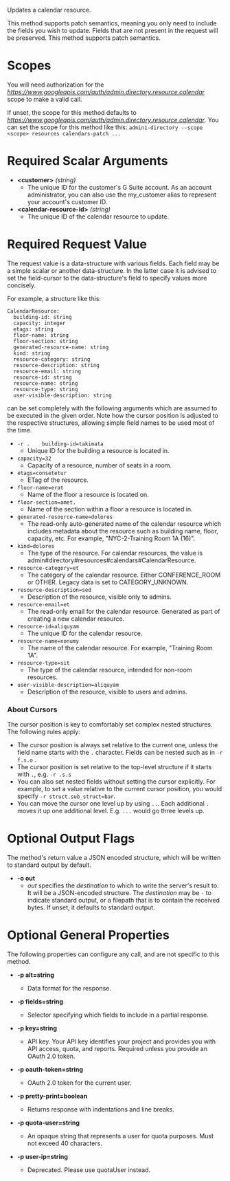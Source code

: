 Updates a calendar resource.

This method supports patch semantics, meaning you only need to include the fields you wish to update. Fields that are not present in the request will be preserved. This method supports patch semantics.
# Scopes

You will need authorization for the *https://www.googleapis.com/auth/admin.directory.resource.calendar* scope to make a valid call.

If unset, the scope for this method defaults to *https://www.googleapis.com/auth/admin.directory.resource.calendar*.
You can set the scope for this method like this: `admin1-directory --scope <scope> resources calendars-patch ...`
# Required Scalar Arguments
* **&lt;customer&gt;** *(string)*
    - The unique ID for the customer&#39;s G Suite account. As an account administrator, you can also use the my_customer alias to represent your account&#39;s customer ID.
* **&lt;calendar-resource-id&gt;** *(string)*
    - The unique ID of the calendar resource to update.
# Required Request Value

The request value is a data-structure with various fields. Each field may be a simple scalar or another data-structure.
In the latter case it is advised to set the field-cursor to the data-structure's field to specify values more concisely.

For example, a structure like this:
```
CalendarResource:
  building-id: string
  capacity: integer
  etags: string
  floor-name: string
  floor-section: string
  generated-resource-name: string
  kind: string
  resource-category: string
  resource-description: string
  resource-email: string
  resource-id: string
  resource-name: string
  resource-type: string
  user-visible-description: string

```

can be set completely with the following arguments which are assumed to be executed in the given order. Note how the cursor position is adjusted to the respective structures, allowing simple field names to be used most of the time.

* `-r .    building-id=takimata`
    - Unique ID for the building a resource is located in.
* `capacity=32`
    - Capacity of a resource, number of seats in a room.
* `etags=consetetur`
    - ETag of the resource.
* `floor-name=erat`
    - Name of the floor a resource is located on.
* `floor-section=amet.`
    - Name of the section within a floor a resource is located in.
* `generated-resource-name=dolores`
    - The read-only auto-generated name of the calendar resource which includes metadata about the resource such as building name, floor, capacity, etc. For example, &#34;NYC-2-Training Room 1A (16)&#34;.
* `kind=dolores`
    - The type of the resource. For calendar resources, the value is admin#directory#resources#calendars#CalendarResource.
* `resource-category=et`
    - The category of the calendar resource. Either CONFERENCE_ROOM or OTHER. Legacy data is set to CATEGORY_UNKNOWN.
* `resource-description=sed`
    - Description of the resource, visible only to admins.
* `resource-email=et`
    - The read-only email for the calendar resource. Generated as part of creating a new calendar resource.
* `resource-id=aliquyam`
    - The unique ID for the calendar resource.
* `resource-name=nonumy`
    - The name of the calendar resource. For example, &#34;Training Room 1A&#34;.
* `resource-type=sit`
    - The type of the calendar resource, intended for non-room resources.
* `user-visible-description=aliquyam`
    - Description of the resource, visible to users and admins.


### About Cursors

The cursor position is key to comfortably set complex nested structures. The following rules apply:

* The cursor position is always set relative to the current one, unless the field name starts with the `.` character. Fields can be nested such as in `-r f.s.o` .
* The cursor position is set relative to the top-level structure if it starts with `.`, e.g. `-r .s.s`
* You can also set nested fields without setting the cursor explicitly. For example, to set a value relative to the current cursor position, you would specify `-r struct.sub_struct=bar`.
* You can move the cursor one level up by using `..`. Each additional `.` moves it up one additional level. E.g. `...` would go three levels up.


# Optional Output Flags

The method's return value a JSON encoded structure, which will be written to standard output by default.

* **-o out**
    - *out* specifies the *destination* to which to write the server's result to.
      It will be a JSON-encoded structure.
      The *destination* may be `-` to indicate standard output, or a filepath that is to contain the received bytes.
      If unset, it defaults to standard output.
# Optional General Properties

The following properties can configure any call, and are not specific to this method.

* **-p alt=string**
    - Data format for the response.

* **-p fields=string**
    - Selector specifying which fields to include in a partial response.

* **-p key=string**
    - API key. Your API key identifies your project and provides you with API access, quota, and reports. Required unless you provide an OAuth 2.0 token.

* **-p oauth-token=string**
    - OAuth 2.0 token for the current user.

* **-p pretty-print=boolean**
    - Returns response with indentations and line breaks.

* **-p quota-user=string**
    - An opaque string that represents a user for quota purposes. Must not exceed 40 characters.

* **-p user-ip=string**
    - Deprecated. Please use quotaUser instead.
